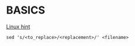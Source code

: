 # BASICS

[Linux hint](https://linuxhint.com/50_sed_command_examples/)

`sed 's/<to_replace>/<replacement>/' <filename>`
